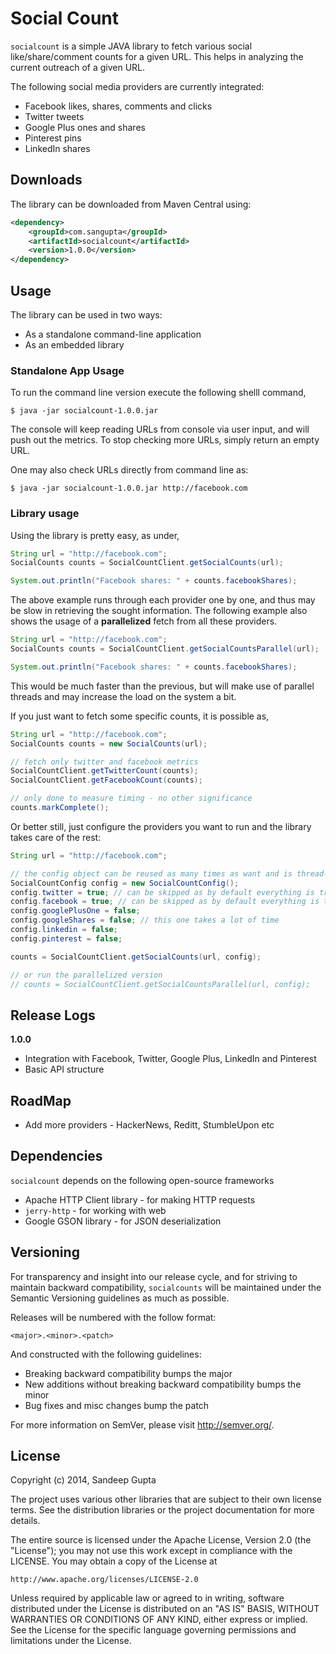 Social Count
============

`socialcount` is a simple JAVA library to fetch various social like/share/comment counts for a 
given URL. This helps in analyzing the current outreach of a given URL.

The following social media providers are currently integrated:

* Facebook likes, shares, comments and clicks
* Twitter tweets
* Google Plus ones and shares
* Pinterest pins
* LinkedIn shares

Downloads
---------

The library can be downloaded from Maven Central using:

```xml
<dependency>
    <groupId>com.sangupta</groupId>
    <artifactId>socialcount</artifactId>
    <version>1.0.0</version>
</dependency>
```

Usage
-----
The library can be used in two ways:

* As a standalone command-line application
* As an embedded library

### Standalone App Usage

To run the command line version execute the following shelll command,

```
$ java -jar socialcount-1.0.0.jar
```

The console will keep reading URLs from console via user input, and will push out the metrics. To
stop checking more URLs, simply return an empty URL.

One may also check URLs directly from command line as:

```
$ java -jar socialcount-1.0.0.jar http://facebook.com
```

### Library usage

Using the library is pretty easy, as under,

```java
String url = "http://facebook.com";
SocialCounts counts = SocialCountClient.getSocialCounts(url);

System.out.println("Facebook shares: " + counts.facebookShares);
```

The above example runs through each provider one by one, and thus may be slow in retrieving the 
sought information. The following example also shows the usage of a **parallelized** fetch from
all these providers.

```java
String url = "http://facebook.com";
SocialCounts counts = SocialCountClient.getSocialCountsParallel(url);

System.out.println("Facebook shares: " + counts.facebookShares);
```

This would be much faster than the previous, but will make use of parallel threads and may increase
the load on the system a bit.

If you just want to fetch some specific counts, it is possible as,

```java
String url = "http://facebook.com";
SocialCounts counts = new SocialCounts(url);

// fetch only twitter and facebook metrics
SocialCountClient.getTwitterCount(counts);
SocialCountClient.getFacebookCount(counts);

// only done to measure timing - no other significance
counts.markComplete();
```

Or better still, just configure the providers you want to run and the library takes care of the rest:

```java
String url = "http://facebook.com";

// the config object can be reused as many times as want and is thread-safe
SocialCountConfig config = new SocialCountConfig();
config.twitter = true; // can be skipped as by default everything is true
config.facebook = true; // can be skipped as by default everything is true
config.googlePlusOne = false;
config.googleShares = false; // this one takes a lot of time
config.linkedin = false;
config.pinterest = false;

counts = SocialCountClient.getSocialCounts(url, config);

// or run the parallelized version
// counts = SocialCountClient.getSocialCountsParallel(url, config);
```

Release Logs
------------

**1.0.0**

* Integration with Facebook, Twitter, Google Plus, LinkedIn and Pinterest
* Basic API structure

RoadMap
-------

* Add more providers - HackerNews, Reditt, StumbleUpon etc

Dependencies
------------
`socialcount` depends on the following open-source frameworks

* Apache HTTP Client library - for making HTTP requests
* `jerry-http` - for working with web
* Google GSON library - for JSON deserialization

Versioning
----------

For transparency and insight into our release cycle, and for striving to maintain backward compatibility, 
`socialcounts` will be maintained under the Semantic Versioning guidelines as much as possible.

Releases will be numbered with the follow format:

`<major>.<minor>.<patch>`

And constructed with the following guidelines:

* Breaking backward compatibility bumps the major
* New additions without breaking backward compatibility bumps the minor
* Bug fixes and misc changes bump the patch

For more information on SemVer, please visit http://semver.org/.

License
-------

Copyright (c) 2014, Sandeep Gupta

The project uses various other libraries that are subject to their
own license terms. See the distribution libraries or the project
documentation for more details.

The entire source is licensed under the Apache License, Version 2.0 
(the "License"); you may not use this work except in compliance with
the LICENSE. You may obtain a copy of the License at

	http://www.apache.org/licenses/LICENSE-2.0

Unless required by applicable law or agreed to in writing, software
distributed under the License is distributed on an "AS IS" BASIS,
WITHOUT WARRANTIES OR CONDITIONS OF ANY KIND, either express or implied.
See the License for the specific language governing permissions and
limitations under the License.
